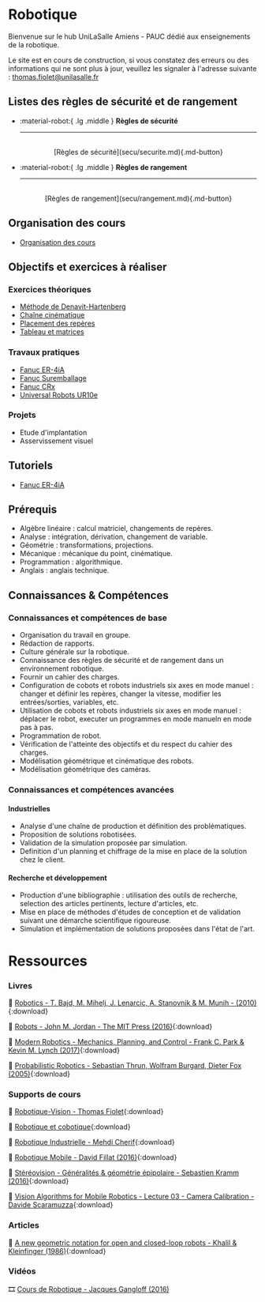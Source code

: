 # Robotique

Bienvenue sur le hub UniLaSalle Amiens - PAUC dédié aux enseignements de la robotique.

Le site est en cours de construction, si vous constatez des erreurs ou des informations qui ne sont plus à jour, veuillez les signaler à l'adresse suivante : thomas.fiolet@unilasalle.fr

## Listes des règles de sécurité et de rangement

<div class="grid cards" markdown>

-   :material-robot:{ .lg .middle } __Règles de sécurité__

    ---

    <br>
    <center>[Règles de sécurité](secu/securite.md){.md-button}

-   :material-robot:{ .lg .middle } __Règles de rangement__

    ---

    <br>
    <center>[Règles de rangement](secu/rangement.md){.md-button}

</div>

## Organisation des cours

 - [Organisation des cours](organisation/organisation.md)

## Objectifs et exercices à réaliser

### Exercices théoriques
 - [Méthode de Denavit-Hartenberg](exo/TD/denavit-hartenberg.md)
 - [Chaîne cinématique](exo/TD/cinematique.md)
 - [Placement des repères](exo/TD/repere.md)
 - [Tableau et matrices](exo/TD/tableau.md)
### Travaux pratiques
 - [Fanuc ER-4iA](exo/TP/fanuc-er-4ia.md)
 - [Fanuc Suremballage](exo/TP/fanuc-surremballage.md)
 - [Fanuc CRx](exo/TP/fanuc-CRx.md)
 - [Universal Robots UR10e](exo/TP/UR10e.md)

### Projets
 - Etude d'implantation
 - Asservissement visuel

## Tutoriels
 - [Fanuc ER-4iA](../tuto/tuto-er-4ia.md)

## Prérequis

- Algèbre linéaire : calcul matriciel, changements de repères.
- Analyse : intégration, dérivation, changement de variable.
- Géométrie : transformations, projections.
- Mécanique : mécanique du point, cinématique.
- Programmation : algorithmique.
- Anglais : anglais technique.

## Connaissances & Compétences

### Connaissances et compétences de base

- Organisation du travail en groupe.
- Rédaction de rapports.
- Culture générale sur la robotique.
- Connaissance des règles de sécurité et de rangement dans un environnement robotique.
- Fournir un cahier des charges.
- Configuration de cobots et robots industriels six axes en mode manuel : changer et définir les repères, changer la vitesse, modifier les entrées/sorties, variables, etc.
- Utilisation de cobots et robots industriels six axes en mode manuel : déplacer le robot, executer un programmes en mode manueln en mode pas à pas.
- Programmation de robot.
- Vérification de l'atteinte des objectifs et du respect du cahier des charges.
- Modélisation géométrique et cinématique des robots.
- Modélisation géométrique des caméras.

### Connaissances et compétences avancées

#### Industrielles
 - Analyse d'une chaîne de production et définition des problématiques.
 - Proposition de solutions robotisées.
 - Validation de la simulation proposée par simulation.
 - Definition d'un planning et chiffrage de la mise en place de la solution chez le client.

#### Recherche et développement
 - Production d'une bibliographie : utilisation des outils de recherche, selection des articles pertinents, lecture d'articles, etc.
 - Mise en place de méthodes d'études de conception et de validation suivant une démarche scientifique rigoureuse.
 - Simulation et implémentation de solutions proposées dans l'état de l'art.

# Ressources

### Livres
📖 [Robotics - T. Bajd, M. Mihelj, J. Lenarcic, A. Stanovnik & M. Munih - (2010)](bib/robotics_bajd.pdf){:download}

📖 [Robots - John M. Jordan - The MIT Press (2016)](bib/robots_jordan.pdf){:download}

📖 [Modern Robotics - Mechanics, Planning, and Control - Frank C. Park & Kevin M. Lynch (2017)](bib/modern_robo.pdf){:download}

📖 [Probabilistic Robotics - Sebastian Thrun, Wolfram Burgard, Dieter Fox (2005)](bib/proba_robo.pdf){:download}

### Supports de cours
📓 [Robotique-Vision - Thomas Fiolet](bib/robotique_vision.pdf){:download}

📓 [Robotique et cobotique](bib/robo_cobo.pdf){:download}

📓 [Robotique Industrielle - Mehdi Cherif](bib/robo_cobo.pdf){:download}

📓 [Robotique Mobile - David Fillat (2016)](bib/mobile_fillat.pdf){:download}

📓 [Stéréovision - Généralités & géométrie épipolaire - Sebastien Kramm (2016)](bib/stereo_kramm.pdf){:download}

📓 [Vision Algorithms for Mobile Robotics - Lecture 03 - Camera Calibration - Davide Scaramuzza](bib/vis_alg.pdf){:download}

### Articles
📄 [A new geometric notation for open and closed-loop robots - Khalil & Kleinfinger (1986)](bib/khalil_klein.pdf){:download}

### Vidéos
🎞️ [Cours de Robotique - Jacques Gangloff (2016)](https://www.youtube.com/playlist?list=PLMXdciyMZwAAUlCQ_9mVs_CqQ9YaRTptX)



<!-- **Sélectionnez un cours:**

<div class="grid cards" markdown>

-   :material-robot:{ .lg .middle } __Cours General de Robotique__

    ---

    Découvrez les technologies robotiques modernes et leurs applications dans l'industrie, avec un focus sur la programmation et l’automatisation des tâches complexes.<br>
    <center>[Lire le cours](./class/robotique-vision.md){.md-button}


- :material-factory:{ .lg .middle } __Projet Robotique sous 3D Experience__

    ---

    Plongez dans l’univers de la digitalisation des usines, de la simulation des processus à l'intégration des outils de production intelligente à travers le logiciel 3DExperience.<br>
    <center>[Lire le cours](./class/Projet_robotique_3DExp.md){.md-button}</center>


</div> -->